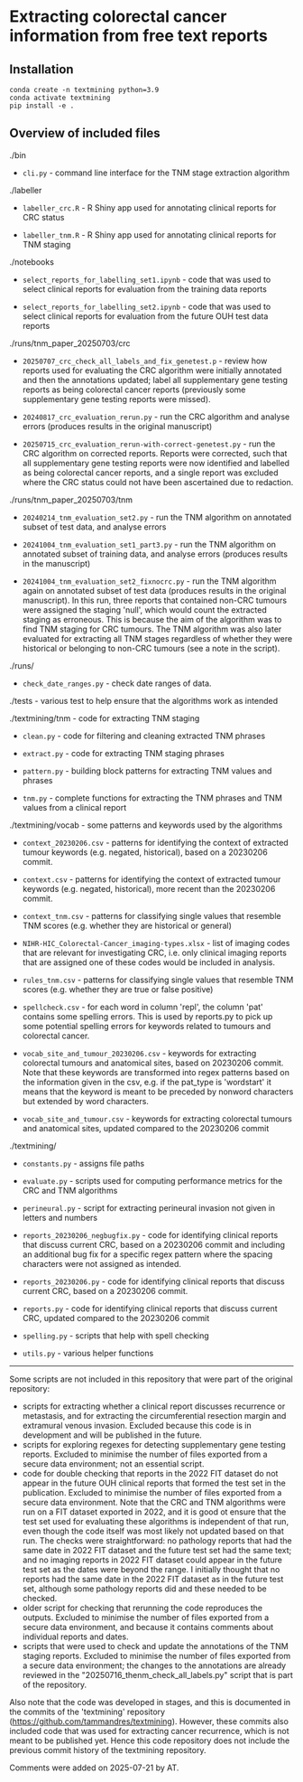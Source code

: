 # Extracting colorectal cancer information from free text reports


## Installation 
```
conda create -n textmining python=3.9
conda activate textmining
pip install -e .
```

## Overview of included files 


./bin

* `cli.py` - command line interface for the TNM stage extraction algorithm


./labeller

* `labeller_crc.R` - R Shiny app used for annotating clinical reports for CRC status

* `labeller_tnm.R` - R Shiny app used for annotating clinical reports for TNM staging


./notebooks

* `select_reports_for_labelling_set1.ipynb` - code that was used to select clinical reports for evaluation from the training data reports

* `select_reports_for_labelling_set2.ipynb` - code that was used to select clinical reports for evaluation from the future OUH test data reports


./runs/tnm_paper_20250703/crc

* `20250707_crc_check_all_labels_and_fix_genetest.p` - review how reports used for evaluating the CRC algorithm were initially annotated and then the annotations updated; label all supplementary gene testing reports as being colorectal cancer reports (previously some supplementary gene testing reports were missed). 

* `20240817_crc_evaluation_rerun.py` - run the CRC algorithm and analyse errors (produces results in the original manuscript)

* `20250715_crc_evaluation_rerun-with-correct-genetest.py` - run the CRC algorithm on corrected reports. Reports were corrected, such that all supplementary gene testing reports were now identified and labelled as being colorectal cancer reports, and a single report was excluded where the CRC status could not have been ascertained due to redaction.


./runs/tnm_paper_20250703/tnm

* `20240214_tnm_evaluation_set2.py` - run the TNM algorithm on annotated subset of test data, and analyse errors

* `20241004_tnm_evaluation_set1_part3.py` - run the TNM algorithm on annotated subset of training data, and analyse errors (produces results in the manuscript)

* `20241004_tnm_evaluation_set2_fixnocrc.py` - run the TNM algorithm again on annotated subset of test data (produces results in the original manuscript). In this run, three reports that contained non-CRC tumours were assigned the staging 'null', which would count the extracted staging as erroneous. This is because the aim of the algorithm was to find TNM staging for CRC tumours. The TNM algorithm was also later evaluated for extracting all TNM stages regardless of whether they were historical or belonging to non-CRC tumours (see a note in the script).


./runs/

* `check_date_ranges.py` - check date ranges of data.


./tests - various test to help ensure that the algorithms work as intended


./textmining/tnm - code for extracting TNM staging

* `clean.py` - code for filtering and cleaning extracted TNM phrases

* `extract.py` - code for extracting TNM staging phrases

* `pattern.py` - building block patterns for extracting TNM values and phrases

* `tnm.py` - complete functions for extracting the TNM phrases and TNM values from a clinical report


./textmining/vocab - some patterns and keywords used by the algorithms

* `context_20230206.csv` - patterns for identifying the context of extracted tumour keywords (e.g. negated, historical), based on a 20230206 commit.

* `context.csv` - patterns for identifying the context of extracted tumour keywords (e.g. negated, historical), more recent than the 20230206 commit.

* `context_tnm.csv` - patterns for classifying single values that resemble TNM scores (e.g. whether they are historical or general)

* `NIHR-HIC_Colorectal-Cancer_imaging-types.xlsx` - list of imaging codes that are relevant for investigating CRC, i.e. only clinical imaging reports that are assigned one of these codes would be included in analysis.

* `rules_tnm.csv` - patterns for classifying single values that resemble TNM scores (e.g. whether they are true or false positive)

* `spellcheck.csv` - for each word in column 'repl', the column 'pat' contains some spelling errors. This is used by reports.py to pick up some potential spelling errors for keywords related to tumours and colorectal cancer.

* `vocab_site_and_tumour_20230206.csv` - keywords for extracting colorectal tumours and anatomical sites, based on 20230206 commit. Note that these keywords are transformed into regex patterns based on the information given in the csv, e.g. if the pat_type is 'wordstart' it means that the keyword is meant to be preceded by nonword characters but extended by word characters.

* `vocab_site_and_tumour.csv` - keywords for extracting colorectal tumours and anatomical sites, updated compared to the 20230206 commit


./textmining/

* `constants.py` - assigns file paths

* `evaluate.py` - scripts used for computing performance metrics for the CRC and TNM algorithms

* `perineural.py` - script for extracting perineural invasion not given in letters and numbers

* `reports_20230206_negbugfix.py` - code for identifying clinical reports that discuss current CRC, based on a 20230206 commit and including an additional bug fix for a specific regex pattern where the spacing characters were not assigned as intended.

* `reports_20230206.py` - code for identifying clinical reports that discuss current CRC, based on a 20230206 commit.

* `reports.py` - code for identifying clinical reports that discuss current CRC, updated compared to the 20230206 commit

* `spelling.py` - scripts that help with spell checking

* `utils.py` - various helper functions

----

Some scripts are not included in this repository that were part of the original repository:
* scripts for extracting whether a clinical report discusses recurrence or metastasis, and for extracting the circumferential resection margin and extramural venous invasion. Excluded because this code is in development and will be published in the future.
* scripts for exploring regexes for detecting supplementary gene testing reports. Excluded to minimise the number of files exported from a secure data environment; not an essential script.
* code for double checking that reports in the 2022 FIT dataset do not appear in the future OUH clinical reports that formed the test set in the publication.  Excluded to minimise the number of files exported from a secure data environment. Note that the CRC and TNM algorithms were run on a FIT dataset exported in 2022, and it is good ot ensure that the test set used for evaluating these algorithms is independent of that run, even though the code itself was most likely not updated based on that run. The checks were straightforward: no pathology reports that had the same date in 2022 FIT dataset and the future test set had the same text; and no imaging reports in 2022 FIT dataset could appear in the future test set as the dates were beyond the range. I initially thought that no reports had the same date in the 2022 FIT dataset as in the future test set, although some pathology reports did and these needed to be checked.
* older script for checking that rerunning the code reproduces the outputs. Excluded to minimise the number of files exported from a secure data environment, and because it contains comments about individual reports and dates. 
* scripts that were used to check and update the annotations of the TNM staging reports. Excluded to minimise the number of files exported from a secure data environment; the changes to the annotations are already reviewed in the "20250716_thenm_check_all_labels.py" script that is part of the repository.

Also note that the code was developed in stages, and this is documented in the commits of the 'textmining' repository (https://github.com/tammandres/textmining). However, these commits also included code that was used for extracting cancer recurrence, which is not meant to be published yet. Hence this code repository does not include the previous commit history of the textmining repository.

Comments were added on 2025-07-21 by AT.